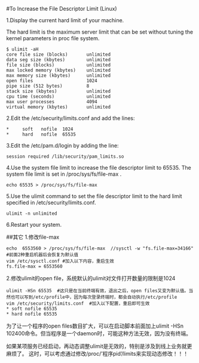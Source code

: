 #To Increase the File Descriptor Limit (Linux)

1.Display the current hard limit of your machine.

The hard limit is the maximum server limit that can be set without tuning the kernel parameters in proc file system.    

```   
$ ulimit -aH   
core file size (blocks)       unlimited   
data seg size (kbytes)        unlimited   
file size (blocks)            unlimited   
max locked memory (kbytes)    unlimited   
max memory size (kbytes)      unlimited   
open files                    1024   
pipe size (512 bytes)         8   
stack size (kbytes)           unlimited   
cpu time (seconds)            unlimited   
max user processes            4094   
virtual memory (kbytes)       unlimited       
```
2.Edit the /etc/security/limits.conf and add the lines:
``` 
*     soft   nofile  1024
*     hard   nofile  65535
```
3.Edit the /etc/pam.d/login by adding the line:
```
session required /lib/security/pam_limits.so   
```
4.Use the system file limit to increase the file descriptor limit to 65535.
The system file limit is set in /proc/sys/fs/file-max .    
``` 
echo 65535 > /proc/sys/fs/file-max     
```
5.Use the ulimit command to set the file descriptor limit to the hard limit specified in /etc/security/limits.conf.
```
ulimit -n unlimited    
```
6.Restart your system.

##其它
1.修改file-max
```
echo  6553560 > /proc/sys/fs/file-max  //sysctl -w "fs.file-max=34166" #前面2种重启机器后会恢复为默认值
vim /etc/sysctl.conf #加入以下内容，重启生效
fs.file-max = 6553560
 ```
2.修改ulimit的open file，系统默认的ulimit对文件打开数量的限制是1024
```
ulimit -HSn 65535  #这只是在当前终端有效，退出之后，open files又变为默认值。当然也可以写到/etc/profile中，因为每次登录终端时，都会自动执行/etc/profile
vim /etc/security/limits.conf  #加入以下配置，重启即可生效
* soft nofile 65535 
* hard nofile 65535
```
为了让一个程序的open files数目扩大，可以在启动脚本前面加上ulimit -HSn 102400命令。但当程序是一个daemon时，可能这种方法无效，因为没有终端。


如果某项服务已经启动，再动态调整ulimit是无效的，特别是涉及到线上业务就更麻烦了。
这时，可以考虑通过修改/proc/’程序pid’/limits来实现动态修改！！！
